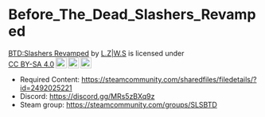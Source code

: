 # Before_The_Dead_Slashers_Revamped
 
<p xmlns:cc="http://creativecommons.org/ns#" xmlns:dct="http://purl.org/dc/terms/"><a property="dct:title" rel="cc:attributionURL" href="https://github.com/LZ1WS/Before_The_Dead_Slashers_Revamped">BTD:Slashers Revamped</a> by <a rel="cc:attributionURL dct:creator" property="cc:attributionName" href="https://steamcommunity.com/id/NooneLiesHere/">L.Z|W.S</a> is licensed under <a href="http://creativecommons.org/licenses/by-sa/4.0/?ref=chooser-v1" target="_blank" rel="license noopener noreferrer" style="display:inline-block;">CC BY-SA 4.0<img style="height:22px!important;margin-left:3px;vertical-align:text-bottom;" src="https://mirrors.creativecommons.org/presskit/icons/cc.svg?ref=chooser-v1"><img style="height:22px!important;margin-left:3px;vertical-align:text-bottom;" src="https://mirrors.creativecommons.org/presskit/icons/by.svg?ref=chooser-v1"><img style="height:22px!important;margin-left:3px;vertical-align:text-bottom;" src="https://mirrors.creativecommons.org/presskit/icons/sa.svg?ref=chooser-v1"></a></p>

- Required Content: https://steamcommunity.com/sharedfiles/filedetails/?id=2492025221
- Discord: https://discord.gg/MRs5zBXq9z
- Steam group: https://steamcommunity.com/groups/SLSBTD
